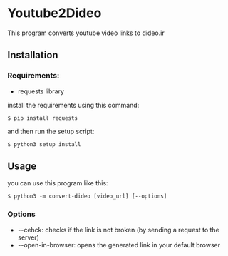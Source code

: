 # Youtube2Dideo

This program converts youtube video links to dideo.ir  

## Installation  

### Requirements:

* requests library  

install the requirements using this command:  

```batch
$ pip install requests
```

and then run the setup script:

```batch
$ python3 setup install 
```

## Usage

you can use this program like this:

```batch
$ python3 -m convert-dideo [video_url] [--options]
```

### Options

* --cehck: checks if the link is not broken (by sending a request to the server)
* --open-in-browser: opens the generated link in your default browser